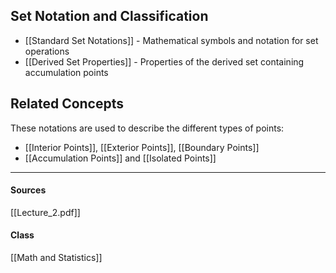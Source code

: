 ## Set Notation and Classification

- [[Standard Set Notations]] - Mathematical symbols and notation for set operations
- [[Derived Set Properties]] - Properties of the derived set containing accumulation points

## Related Concepts

These notations are used to describe the different types of points:
- [[Interior Points]], [[Exterior Points]], [[Boundary Points]]
- [[Accumulation Points]] and [[Isolated Points]]

---
#### Sources
[[Lecture_2.pdf]]
#### Class
[[Math and Statistics]]